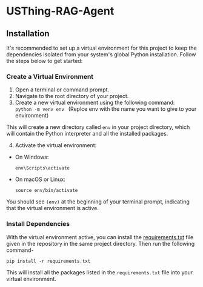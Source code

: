 # USThing-RAG-Agent

## Installation

It's recommended to set up a virtual environment for this project to keep the dependencies isolated from your system's global Python installation. Follow the steps below to get started:

### Create a Virtual Environment

1. Open a terminal or command prompt.
2. Navigate to the root directory of your project.
3. Create a new virtual environment using the following command: <br>
   ```python -m venv env ``` (Replce env with the name you want to give to your environment)

This will create a new directory called `env` in your project directory, which will contain the Python interpreter and all the installed packages.

4. Activate the virtual environment:

- On Windows:
  ```
  env\Scripts\activate
  ```
- On macOS or Linux:
  ```
  source env/bin/activate
  ```

You should see `(env)` at the beginning of your terminal prompt, indicating that the virtual environment is active.

### Install Dependencies

With the virtual environment active, you can install the [requirements.txt](https://github.com/Gunek-945/USThing-RAG-Agent/blob/main/requirements.txt) file given in the repository in the same project directory. Then run the following command-

   ```
   pip install -r requirements.txt
   ```

This will install all the packages listed in the `requirements.txt` file into your virtual environment.

